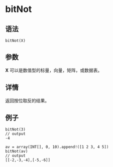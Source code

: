 # bitNot

## 语法

`bitNot(X)`

## 参数

**X** 可以是数值型的标量，向量，矩阵，或数据表。

## 详情

返回按位取反的结果。

## 例子

```
bitNot(3)
// output
-4

av = array(INT[], 0, 10).append!([1 2 3, 4 5])
bitNot(av)
// output
[[-2,-3,-4],[-5,-6]]
```

